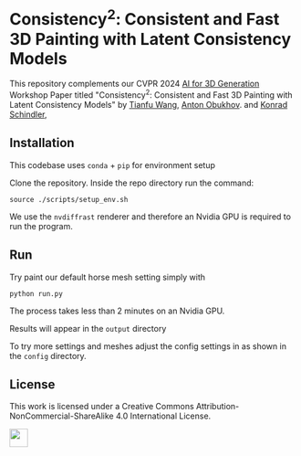 # Consistency<sup>2</sup>: Consistent and Fast 3D Painting with Latent Consistency Models

This repository complements our CVPR 2024 [AI for 3D Generation](https://ai3dg.github.io/) Workshop Paper titled "Consistency<sup>2</sup>: Consistent and Fast 3D Painting with Latent Consistency Models" by [Tianfu Wang](https://tianfwang.github.io/), 
[Anton Obukhov](https://www.obukhov.ai/).
and [Konrad Schindler](https://igp.ethz.ch/personen/person-detail.html?persid=143986),

## Installation

This codebase uses ```conda``` + ```pip``` for environment setup 

Clone the repository. Inside the repo directory run the command:

```source ./scripts/setup_env.sh```

We use the ```nvdiffrast``` renderer and therefore an Nvidia GPU is required to run the program.

## Run

Try paint our default horse mesh setting simply with 

```python run.py```

The process takes less than 2 minutes on an Nvidia GPU.

Results will appear in the ```output``` directory

To try more settings and meshes adjust the config settings in as shown in the ```config``` directory.

## License

This work is licensed under a Creative Commons Attribution-NonCommercial-ShareAlike 4.0 International License.

[<img src="docs/badges/badge-license.svg" height="32"/>](http://creativecommons.org/licenses/by-nc-sa/4.0/)


 

